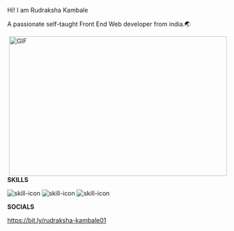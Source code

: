 Hi! I am Rudraksha Kambale 


A passionate self-taught Front End  Web developer from india.🌏


  <img align="right" alt="GIF" src="https://github.com/abhisheknaiidu/abhisheknaiidu/blob/master/code.gif?raw=true" width="500" height="320" />

**SKILLS**  


<img src="https://skillicons.dev/icons?i=c,java" alt="skill-icon"> 
<img src="https://skillicons.dev/icons?i=html,css" alt="skill-icon">   
<img src="https://skillicons.dev/icons?i=js,py" alt="skill-icon">

**SOCIALS**

https://bit.ly/rudraksha-kambale01
